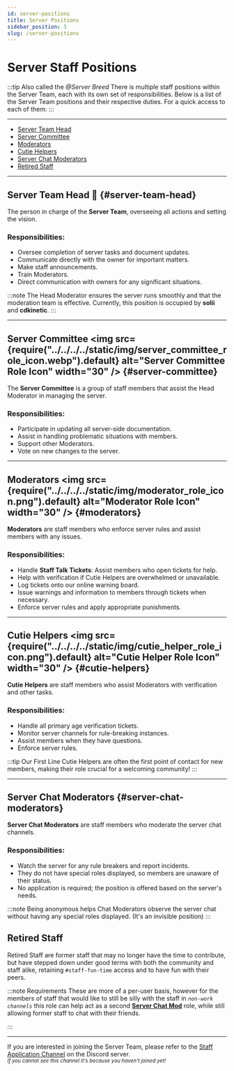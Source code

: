 ```yaml
---
id: server-positions
title: Server Positions
sidebar_position: 3
slug: /server-positions
---
```


# Server Staff Positions

:::tip Also called the *@Server Breed*
There is multiple staff positions within the Server Team, each with its own set of responsibilities. Below is a list of the Server Team positions and their respective duties.
For a quick access to each of them:
:::

---

- [Server Team Head](#server-team-head)
- [Server Committee](#server-committee)
- [Moderators](#moderators)
- [Cutie Helpers](#cutie-helpers)
- [Server Chat Moderators](#server-chat-moderators)
- [Retired Staff](#retired-staff)

---

## Server Team Head 🔰 {#server-team-head}

The person in charge of the **Server Team**, overseeing all actions and setting the vision.

<h3> Responsibilities: </h3>

- Oversee completion of server tasks and document updates.
- Communicate directly with the owner for important matters.
- Make staff announcements.
- Train Moderators.
- Direct communication with owners for any significant situations.

:::note
The Head Moderator ensures the server runs smoothly and that the moderation team is effective.
Currently, this position is occupied by **solii** and **cdkinetic**.
:::

---

## Server Committee <img src={require("../../../../static/img/server_committee_role_icon.webp").default} alt="Server Committee Role Icon" width="30" /> {#server-committee}

The **Server Committee** is a group of staff members that assist the Head Moderator in managing the server.

<h3> Responsibilities: </h3>

- Participate in updating all server-side documentation.
- Assist in handling problematic situations with members.
- Support other Moderators.
- Vote on new changes to the server.

---

## Moderators <img src={require("../../../../static/img/moderator_role_icon.png").default} alt="Moderator Role Icon" width="30" /> {#moderators}

**Moderators** are staff members who enforce server rules and assist members with any issues.

<h3> Responsibilities: </h3>

- Handle **Staff Talk Tickets**: Assist members who open tickets for help.
- Help with verification if Cutie Helpers are overwhelmed or unavailable.
- Log tickets onto our online warning board.
- Issue warnings and information to members through tickets when necessary.
- Enforce server rules and apply appropriate punishments.

---

## Cutie Helpers <img src={require("../../../../static/img/cutie_helper_role_icon.png").default} alt="Cutie Helper Role Icon" width="30" /> {#cutie-helpers}

**Cutie Helpers** are staff members who assist Moderators with verification and other tasks.

<h3> Responsibilities: </h3>

- Handle all primary age verification tickets.
- Monitor server channels for rule-breaking instances.
- Assist members when they have questions.
- Enforce server rules.

:::tip Our First Line
Cutie Helpers are often the first point of contact for new members, making their role crucial for a welcoming community!
:::

---

## Server Chat Moderators {#server-chat-moderators}

**Server Chat Moderators** are staff members who moderate the server chat channels.

<h3> Responsibilities: </h3>

- Watch the server for any rule breakers and report incidents.
- They do not have special roles displayed, so members are unaware of their status.
- No application is required; the position is offered based on the server's needs.

:::note
Being anonymous helps Chat Moderators observe the server chat without having any special roles displayed. (It's an invisible position)
:::





## Retired Staff
Retired Staff are former staff that may no longer have the time to contribute, but have stepped down under good terms with both the community and staff alike, retaining `#staff-fun-time` access and to have fun with their peers.

:::note Requirements
 These are more of a per-user basis, however for the members of staff that would like to still be silly with the staff in *`non-work channels`* this role can help act as a second **[Server Chat Mod](#server-chat-moderators)** role, while still allowing former staff to chat with their friends.

:::

---

If you are interested in joining the Server Team, please refer to the [Staff Application Channel](https://discord.com/channels/734595073920204940/979983964813021205) on the Discord server.\
<sub> *If you cannot see this channel it's because you haven't joined yet!* </sub>
